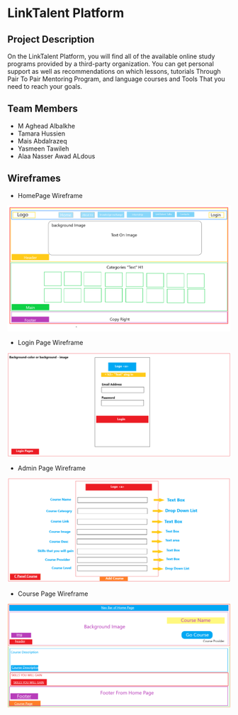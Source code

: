 # LinkTalent Platform

## Project Description
On the LinkTalent Platform, you will find all of the available online study programs provided by a third-party organization. You can get personal support as well as recommendations on which lessons, tutorials Through Pair To Pair Mentoring Program, and language courses and Tools That you need to reach your goals.

## Team Members
- M Aghead Albalkhe
- Tamara Hussien
- Mais Abdalrazeq
- Yasmeen Tawileh
- Alaa Nasser Awad ALdous

## Wireframes

*  HomePage Wireframe

![HomePage](Wireframes/Wirefrime-LinkTalent.png)

* Login Page Wireframe

![Login](Wireframes/Login-Wirefrime.png)

* Admin Page Wireframe

![Admin](Wireframes/AddCourseAdminPage.png)

* Course Page Wireframe

![Course](Wireframes/CoursePage.png)
